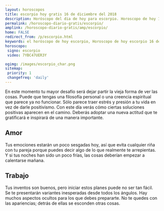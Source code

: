 ```yaml
---
layout: horoscopos
title: escorpio hoy gratis 16 de diciembre del 2018 
description: Horóscopo del dia de hoy para escorpio. Horoscopo de hoy 16 de diciembre del 2018. Las predicciones de amor, trabajo, vida personal gratis.
permalink: /horoscopo-diario-gratis/escorpio/
amplink: /horoscopo-diario-gratis/amp/escorpio/
home: FALSE
redirect_from: /p/escorpio.html
keywords: el horóscopo de hoy escorpio, Horoscopo de hoy escorpio 16 de diciembre del 2018,horóscopo del día,horoscopo del dia de hoy,horoscopo de hoy,horoscopo de hoy escorpio,escorpio hoy,signos zodiacales,horóscopo de hoy,horoscopos de hoy,horoscopo escorpio hoy,horoscopo de escorpio de hoy,horóscopo de hoy escorpio,horoscopos,escorpio de hoy,los horoscopos de hoy,escorpio de hoy,escorpio 16 de diciembre del 2018, el horoscopo de hoy
horoscopo:
 signo: escorpio
 video: 7YBC47UER3Y

ogimg: /images/escorpio_char.png
sitemap:
 priority: 1
 changefreq: 'daily'
---
```



En este momento tu mayor desafío será dejar partir la vieja forma de ver las cosas. Puede que tengas una filosofía personal o una creencia espiritual que parece ya no funcionar. Sólo parece traer estrés y presión a tu vida en vez de darle positivismo. Con este día verás cómo ciertas soluciones positivas aparecen en el camino. Deberás adoptar una nueva actitud que te gratificará e inspirará de una manera importante.

## Amor

Tus emociones estarán un poco sesgadas hoy, así que evita cualquier riña con tu pareja porque puedes decir algo de lo que realmente te arrepientas. Y si tus noches han sido un poco frías, las cosas deberían empezar a calentarse mañana.

## Trabajo

Tus inventos son buenos, pero iniciar estos planes puede no ser tan fácil. Se te presentarán variantes inesperadas desde todos los ángulos. Hay muchos aspectos ocultos para los que debes prepararte. No te quedes con las apariencias; detrás de ellas se esconden otras cosas.